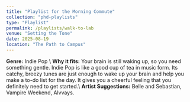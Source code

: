 ```yaml
---
title: "Playlist for the Morning Commute"
collection: "phd-playlists"
type: "Playlist"
permalink: /playlists/walk-to-lab
venue: "Setting the Tone"
date: 2025-08-19
location: "The Path to Campus"
---
```


**Genre:** Indie Pop \\
**Why it fits:** Your brain is still waking up, so you need something gentle. Indie Pop is like a good cup of tea in music form. Its catchy, breezy tunes are just enough to wake up your brain and help you make a to-do list for the day. It gives you a cheerful feeling that you definitely need to get started.\\
**Artist Suggestions:** Belle and Sebastian, Vampire Weekend, Alvvays.